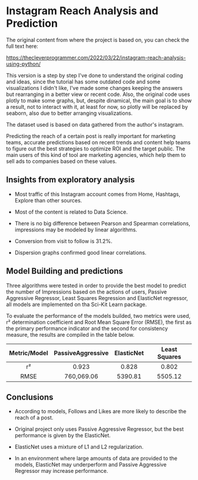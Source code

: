 # Instagram Reach Analysis and Prediction

The original content from where the project is based on, you can check the full text here:

https://thecleverprogrammer.com/2022/03/22/instagram-reach-analysis-using-python/

This version is a step by step I've done to understand the original coding and ideas, since the tutorial has some outdated code and some visualizations I didn't like, I've made some changes keeping the answers but rearranging in a better view or recent code. Also, the original code uses plotly to make some graphs, but, despite dinamical, the main goal is to show a result, not to interact with it, at least for now, so plotly will be replaced by seaborn, also due to better arranging visualizations.

The dataset used is based on data gathered from the author's instagram.

Predicting the reach of a certain post is really important for marketing teams, accurate predictions based on recent trends and content help teams to figure out the best strategies to optimize ROI and the target public. The main users of this kind of tool are marketing agencies, which help them to sell ads to companies based on these values.

## Insights from exploratory analysis

- Most traffic of this Instagram account comes from Home, Hashtags, Explore than other sources.

- Most of the content is related to Data Science.

- There is no big difference between Pearson and Spearman correlations, impressions may be modeled by linear algorithms.

- Conversion from visit to follow is 31.2%.

- Dispersion graphs confirmed good linear correlations.

## Model Building and predictions

Three algorithms were tested in order to provide the best model to predict the number of Impressions based on the actions of users, Passive Aggressive Regressor, Least Squares Regression and ElasticNet regressor, all models are implemented on tha Sci-Kit Learn package.

To evaluate the performance of the models builded, two metrics were used, r² determination coefficient and Root Mean Square Error (RMSE), the first as the primary performance indicator and the second for consistency measure, the results are compiled in the table below.

| Metric/Model | PassiveAggressive | ElasticNet | Least Squares |
| :-----: | :------: | :-----: | :-----: |
| r² | 0.923 | 0.828 | 0.802 | 
| RMSE | 760,069.06 |5390.81 | 5505.12 |

## Conclusions

- According to models, Follows and Likes are more likely to describe the reach of a post.

- Original project only uses Passive Aggressive Regressor, but the best performance is given by the ElasticNet.

- ElasticNet uses a mixture of L1 and L2 regularization.

- In an environment where large amounts of data are provided to the models, ElasticNet may underperform and Passive Aggressive Regressor may increase performance.